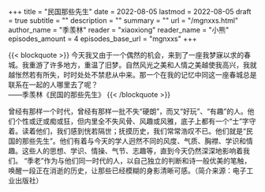 +++
title = "民国那些先生"
date = 2022-08-05
lastmod = 2022-08-05
draft = true
subtitle = ""
description = ""
summary = ""
url = "/mgnxxs.html"
author_name = "季羡林"
reader = "xiaoxiong"
reader_name = "小熊"
episodes_amount = 4
episodes_base_url = "mgnxxs"
+++

{{< blockquote >}}
今天我又由于一个偶然的机会，来到了一座我梦寐以求的春城。我重游了许多地方，重温了旧梦。自然风光之美和人情之美越使我高兴，我就越怅然若有所失，时时处处不禁悲从中来。那一个在我的记忆中同这一座春城总是联系在一起的人哪里去了呢？  
——季羡林《民国的那些先生》
{{< /blockquote >}}

曾经有那样一个时代，曾经有那样一批不失“硬朗”，而又“好玩”、“有趣”的人。他们个性或迂或痴或狂，但内里全不失风骨、风趣或风雅，底子上都有一个“士”字守着。读着他们，我们感到恍若隔世；抚摸历史，我们常常浩叹不已。他们就是“民国的那些先生”。他们有着与今天的学人迥然不同的风度、气质、胸襟、学识和情趣。这些人的思想、学识、情操、气节、志趣等，直到今天仍然深深地影响着我们。 “季老”作为与他们同一时代的人，以自己独立的判断和诗一般优美的笔触，唤醒一段正在消逝的历史，让那些已经模糊的身影清晰可感。（简介来源：电子工业出版社）